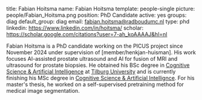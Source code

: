 title: Fabian Hoitsma
name: Fabian Hoitsma
template: people-single
picture: people/Fabian_Hoitsma.png
position: PhD Candidate
active: yes
groups: diag
default_group: diag 
email: fabian.hoitsma@radboudumc.nl
type: phd
linkedin: https://www.linkedin.com/in/hoitsma/
scholar: https://scholar.google.com/citations?user=7-ah_koAAAAJ&hl=nl

Fabian Hoitsma is a PhD candidate working on the PICUS project since November 2024 under supervision of [member/henkjan-huisman]. His work focuses AI-assisted prostate ultrasound and AI for fusion of MRI and ultrasound for prostate biopsies. He obtained his BSc degree in [Cognitive Science & Artificial Intelligence](https://www.tilburguniversity.edu/education/bachelors-programs/cognitive-science-and-artificial-intelligence) at [Tilburg University](https://www.tilburguniversity.edu/) and is currently finishing his MSc degree in [Cognitive Science & Artificial Intellignce](https://www.tilburguniversity.edu/education/masters-programs/cognitive-science-and-artificial-intelligence). For his master's thesis, he worked on a self-supervised pretraining method for medical image segmentation. 
